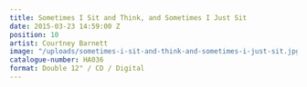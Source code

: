 ```yaml
---
title: Sometimes I Sit and Think, and Sometimes I Just Sit
date: 2015-03-23 14:59:00 Z
position: 10
artist: Courtney Barnett
image: "/uploads/sometimes-i-sit-and-think-and-sometimes-i-just-sit.jpg"
catalogue-number: HA036
format: Double 12" / CD / Digital
---
```


